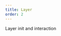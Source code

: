 ```yaml
---
title: Layer
order: 2
---
```

Layer init and interaction

<playground path='tutorial/layer/demo/layer_highlight.js' rid='map'></playground>